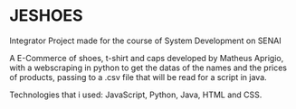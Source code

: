 # JESHOES


Integrator Project made for the course of System Development on SENAI

A E-Commerce of shoes, t-shirt and caps developed by Matheus Aprigio, with a webscraping in python to get the datas of the names and the prices of products, 
passing to a .csv file that will be read for a script in java.

Technologies that i used: JavaScript, Python, Java, HTML and CSS.
